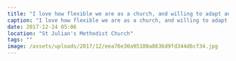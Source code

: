 ```yaml
---
title: "I love how flexible we are as a church, and willing to adapt and change at a moment notice.  We may not have our own building, but He provides! @libertychurchuk meeting for our Christmas Eve morning service at St Julians Methodist church."
caption: "I love how flexible we are as a church, and willing to adapt and change at a moment notice.  We may not have our own building, but He provides! @libertychurchuk meeting for our Christmas Eve morning service at St Julians Methodist church."
date: 2017-12-24 05:06
location: "St Julian's Methodist Church"
tags: ""
image: /assets/uploads/2017/12/eea76e30a95180a8636d9fd344d6cf34.jpg
---
```


